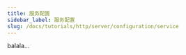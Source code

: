 ```yaml
---
title: 服务配置
sidebar_label: 服务配置
slug: /docs/tutorials/http/server/configuration/service
---
```

balala...